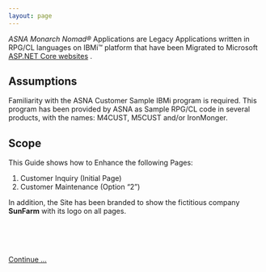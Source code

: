 ```yaml
---
layout: page
---
```


*ASNA Monarch Nomad&reg;* Applications are Legacy Applications written in RPG/CL languages on IBMi&trade; platform that have been Migrated to Microsoft [ASP.NET Core websites](https://dotnet.microsoft.com/learn/aspnet/what-is-aspnet-core) .

## Assumptions

Familiarity with the ASNA Customer Sample IBMi program is required. This program has been provided by ASNA as Sample RPG/CL code in several products, with the names: M4CUST, M5CUST and/or IronMonger.

## Scope
This Guide shows how to Enhance the following Pages:
1. Customer Inquiry (Initial Page)
2. Customer Maintenance (Option “2”)

In addition, the Site has been branded to show the fictitious company **SunFarm** with its logo on all pages.


<br>
<br>
<br>

[Continue ...](/about/)